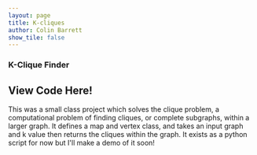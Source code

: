 ```yaml
---
layout: page
title: K-cliques
author: Colin Barrett
show_tile: false
---
```



<h3> K-Clique Finder</h3>

<h2>View Code Here!</h2>

<p> This was a small class project which solves the clique problem, a computational problem of finding cliques, or complete subgraphs, within a larger graph. It defines a map and vertex class, and takes an input graph and k value then returns the cliques within the graph. It exists as a python script for now but I'll make a demo of it soon! </p>
